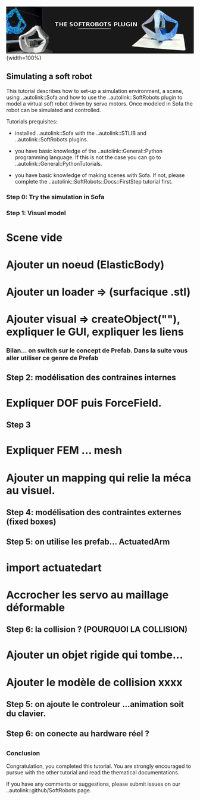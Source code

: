![](../../images/pluginimage.png){width=100%}

## Simulating a soft robot
This tutorial describes how to set-up a simulation environment, a scene, using ..autolink::Sofa and how to use the
..autolink::SoftRobots plugin to model a virtual soft robot driven by servo motors.
Once modeled in Sofa the robot can be simulated and controlled.

Tutorials prequisites:

- installed ..autolink::Sofa with the ..autolink::STLIB and
..autolink::SoftRobots plugins.

- you have basic knowledge of the ..autolink::General::Python programming language. If this is not the case you can go to ..autolink::General::PythonTutorials.

- you have basic knowledge of making scenes with Sofa. If not, please complete the ..autolink::SoftRobots::Docs::FirstStep tutorial first.


### Step 0: Try the simulation in Sofa

### Step 1: Visual model
#    Scene vide
#    Ajouter un noeud (ElasticBody)
#       Ajouter un loader => (surfacique .stl)
#       Ajouter visual => createObject(""), expliquer le GUI, expliquer les liens

### Bilan... on switch sur le concept de Prefab. Dans la suite vous aller utiliser ce genre de Prefab

## Step 2: modélisation des contraines internes
#       Expliquer DOF puis ForceField.

## Step 3
#       Expliquer FEM ... mesh
#       Ajouter un mapping qui relie la méca au  visuel.

## Step 4: modélisation des contraintes externes (fixed boxes)

## Step 5: on utilise les prefab... ActuatedArm
#   import actuatedart
#   Accrocher les servo au maillage déformable

## Step 6: la collision ?  (POURQUOI LA COLLISION)
#    Ajouter un objet rigide qui tombe...
#    Ajouter le modèle de collision xxxx


## Step 5: on ajoute le controleur ...animation soit du clavier.

## Step 6: on conecte au hardware réel ?

##



### Conclusion
Congratulation, you completed this tutorial. You are strongly encouraged to pursue with the other tutorial and
read the thematical documentations.

If you have any comments or suggestions, please submit issues on our ..autolink::github/SoftRobots page.
